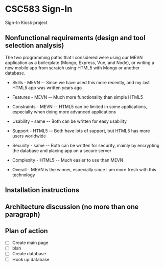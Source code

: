 # CSC583 Sign-In
Sign-In Kiosk project


## Nonfunctional requirements (design and tool selection analysis)
The two programming paths that I considered were using our MEVN application as a boilerplate (Mongo, Express, Vue, and Node), or writing a new mobile app from scratch using HTML5 with Mongo or another database.

- Skills - MEVN -- Since we have used this more recently, and my last HTML5 app was written years ago
- Features - MEVN -- Much more functionality than simple HTML5
- Constraints - MEVN -- HTML5 can be limited in some applications, especially when doing more advanced applications
- Usability - same -- Both can be written for easy usability
- Support - HTML5 -- Both have lots of support, but HTML5 has more users worldwide
- Security - same -- Both can be written for security, mainly by encrypting the database and placing app on a secure server
- Complexity - HTML5 -- Much easier to use than MEVN

- Overall - MEVN is the winner, especially since I am more fresh with this technology

## Installation instructions

## Architecture discussion (no more than one paragraph)


## Plan of action
- [ ] Create main page
- [ ] blah
- [ ] Create database
- [ ] Hook up database
